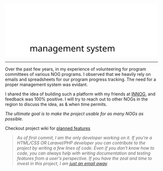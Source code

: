 
![Alt NOGMS Logo](public/assets/images/nogms-logo-vertical-dark.svg)

---

Over the past few years, in my experience of volunteering for program committees
of various NOG programs. I observed that we heavily rely on emails and spreadsheets
for our program progress tracking. The need for a proper management system was evidant.

I shared the idea of building such a platform with my friends at [INNOG](https://innog.net), and feedback was 100% positive.
I will try to reach out to other NOGs in the region to discuss the idea, as & when time permits.


_The ultimate goal is to make the project usable for as many NOGs as possible._


Checkout project wiki for [planned features](https://github.com/rahulmkhj/nogms/wiki/Planned-Features-List)


> _As of first commit, I am the only developer working on it. 
> If you're a HTML/CSS OR Laravel/PHP developer
> you can contribute to the project by writing a few lines of code. Even if you don't know
> how to code, you can always help with writing documentation and
> testing features from a user's perspective. If you have the zeal and time
> to invest in this project, I am [just an email away](mailto:rahul@thebinary.blog)._
